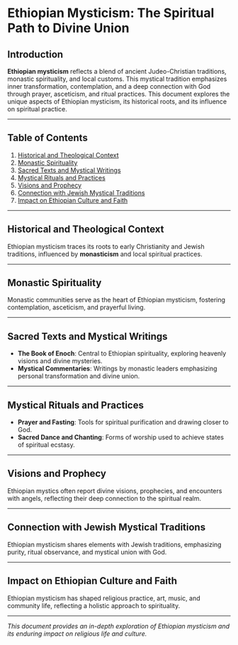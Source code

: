 # Ethiopian Mysticism: The Spiritual Path to Divine Union

## Introduction

**Ethiopian mysticism** reflects a blend of ancient Judeo-Christian traditions, monastic spirituality, and local customs. This mystical tradition emphasizes inner transformation, contemplation, and a deep connection with God through prayer, asceticism, and ritual practices. This document explores the unique aspects of Ethiopian mysticism, its historical roots, and its influence on spiritual practice.

---

## Table of Contents

1. [Historical and Theological Context](#historical-and-theological-context)
2. [Monastic Spirituality](#monastic-spirituality)
3. [Sacred Texts and Mystical Writings](#sacred-texts-and-mystical-writings)
4. [Mystical Rituals and Practices](#mystical-rituals-and-practices)
5. [Visions and Prophecy](#visions-and-prophecy)
6. [Connection with Jewish Mystical Traditions](#connection-with-jewish-mystical-traditions)
7. [Impact on Ethiopian Culture and Faith](#impact-on-ethiopian-culture-and-faith)

---

## Historical and Theological Context

Ethiopian mysticism traces its roots to early Christianity and Jewish traditions, influenced by **monasticism** and local spiritual practices.

---

## Monastic Spirituality

Monastic communities serve as the heart of Ethiopian mysticism, fostering contemplation, asceticism, and prayerful living.

---

## Sacred Texts and Mystical Writings

- **The Book of Enoch**: Central to Ethiopian spirituality, exploring heavenly visions and divine mysteries.
- **Mystical Commentaries**: Writings by monastic leaders emphasizing personal transformation and divine union.

---

## Mystical Rituals and Practices

- **Prayer and Fasting**: Tools for spiritual purification and drawing closer to God.
- **Sacred Dance and Chanting**: Forms of worship used to achieve states of spiritual ecstasy.

---

## Visions and Prophecy

Ethiopian mystics often report divine visions, prophecies, and encounters with angels, reflecting their deep connection to the spiritual realm.

---

## Connection with Jewish Mystical Traditions

Ethiopian mysticism shares elements with Jewish traditions, emphasizing purity, ritual observance, and mystical union with God.

---

## Impact on Ethiopian Culture and Faith

Ethiopian mysticism has shaped religious practice, art, music, and community life, reflecting a holistic approach to spirituality.

---

*This document provides an in-depth exploration of Ethiopian mysticism and its enduring impact on religious life and culture.*
